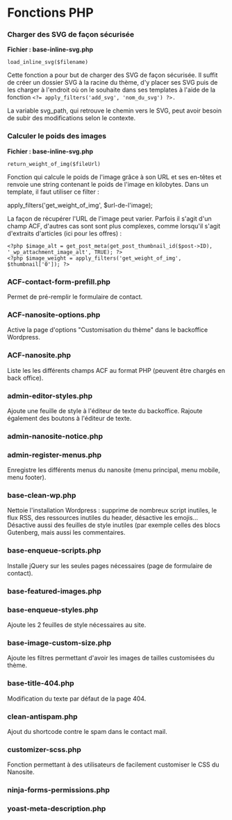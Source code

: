 # Fonctions PHP

### Charger des SVG de façon sécurisée

**Fichier : base-inline-svg.php**

`load_inline_svg($filename)`

Cette fonction a pour but de charger des SVG de façon sécurisée. Il suffit de créer un dossier SVG à la racine du thème, d'y placer ses SVG puis de les charger à l'endroit où on le souhaite dans ses templates à l'aide de la fonction `<?= apply_filters('add_svg', 'nom_du_svg') ?>.` &#x9;

La variable svg\_path, qui retrouve le chemin vers le SVG, peut avoir besoin de subir des modifications selon le contexte. 							&#x9;

### Calculer le poids des images

**Fichier : base-inline-svg.php**

`return_weight_of_img($fileUrl)`

Fonction qui calcule le poids de l'image grâce à son URL et ses en-têtes et renvoie une string contenant le poids de l'image en kilobytes. Dans un template, il faut utiliser ce filter :&#x20;

apply\_filters('get\_weight\_of\_img', $url-de-l'image);

La façon de récupérer l'URL de l'image peut varier. Parfois il s'agit d'un champ ACF, d'autres cas sont sont plus complexes, comme lorsqu'il s'agit d'extraits d'articles (ici pour les offres) :&#x20;

```
<?php $image_alt = get_post_meta(get_post_thumbnail_id($post->ID), '_wp_attachment_image_alt', TRUE); ?>
<?php $image_weight = apply_filters('get_weight_of_img', $thumbnail['0']); ?>
```

### ACF-contact-form-prefill.php

Permet de pré-remplir le formulaire de contact.

### ACF-nanosite-options.php

Active la page d'options "Customisation du thème" dans le backoffice Wordpress.

### ACF-nanosite.php

Liste les les différents champs ACF au format PHP (peuvent être chargés en back office).

### admin-editor-styles.php

Ajoute une feuille de style à l'éditeur de texte du backoffice. Rajoute également des boutons à l'éditeur de texte.

### admin-nanosite-notice.php

### admin-register-menus.php

Enregistre les différents menus du nanosite (menu principal, menu mobile, menu footer).

### base-clean-wp.php

Nettoie l'installation Wordpress : supprime de nombreux script inutiles, le flux RSS, des ressources inutiles du header, désactive les emojis... Désactive aussi des feuilles de style inutiles (par exemple celles des blocs Gutenberg, mais aussi les commentaires.&#x20;

### base-enqueue-scripts.php

Installe jQuery sur les seules pages nécessaires (page de formulaire de contact).

### base-featured-images.php

### base-enqueue-styles.php

Ajoute les 2 feuilles de style nécessaires au site.

### base-image-custom-size.php

Ajoute les filtres permettant d'avoir les images de tailles customisées du thème.

### base-title-404.php

Modification du texte par défaut de la page 404.

### clean-antispam.php

Ajout du shortcode contre le spam dans le contact mail.

### customizer-scss.php

Fonction permettant à des utilisateurs de facilement customiser le CSS du Nanosite.

### ninja-forms-permissions.php

### yoast-meta-description.php
